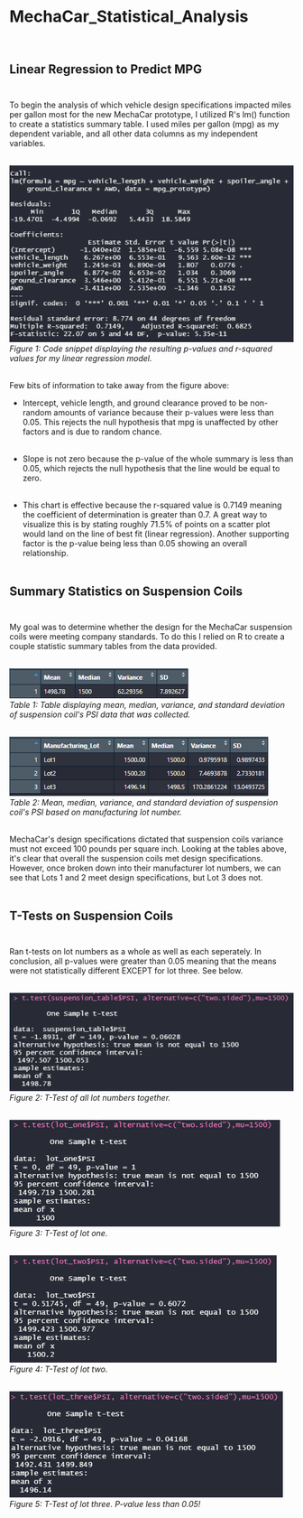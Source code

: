 # MechaCar_Statistical_Analysis <br><br>

## Linear Regression to Predict MPG <br><br>

To begin the analysis of which vehicle design specifications impacted miles per gallon most for the new MechaCar prototype, I utilized R's lm() function to create a statistics summary table. I used miles per gallon (mpg) as my dependent variable, and all other data columns as my independent variables. <br><br>

![MechaCar Prototype Stats Summary](Images/mpg_prototype_lm_summary.PNG) <br>
*Figure 1: Code snippet displaying the resulting p-values and r-squared values for my linear regression model.* <br><br>

Few bits of information to take away from the figure above: <br>

- Intercept, vehicle length, and ground clearance proved to be non-random amounts of variance because their p-values were less than 0.05. This rejects the null hypothesis that mpg is unaffected by other factors and is due to random chance. <br><br>

- Slope is not zero because the p-value of the whole summary is less than 0.05, which rejects the null hypothesis that the line would be equal to zero. <br><br>

- This chart is effective because the r-squared value is 0.7149 meaning the coefficient of determination is greater than 0.7. A great way to visualize this is by stating roughly 71.5% of points on a scatter plot would land on the line of best fit (linear regression). Another supporting factor is the p-value being less than 0.05 showing an overall relationship. <br><br>

## Summary Statistics on Suspension Coils <br><br>

My goal was to determine whether the design for the MechaCar suspension coils were meeting company standards. To do this I relied on R to create a couple statistic summary tables from the data provided. <br><br>

![Total Summary](Images/susp_total_summary.PNG) <br>
*Table 1: Table displaying mean, median, variance, and standard deviation of suspension coil's PSI data that was collected.* <br><br>

![Lot Summary](Images/susp_lot_summary.PNG) <br>
*Table 2: Mean, median, variance, and standard deviation of suspension coil's PSI based on manufacturing lot number.* <br><br>

MechaCar's design specifications dictated that suspension coils variance must not exceed 100 pounds per square inch. Looking at the tables above, it's clear that overall the suspension coils met design specifications. However, once broken down into their manufacturer lot numbers, we can see that Lots 1 and 2 meet design specifications, but Lot 3 does not. <br><br>

## T-Tests on Suspension Coils <br><br>

Ran t-tests on lot numbers as a whole as well as each seperately. In conclusion, all p-values were greater than 0.05 meaning that the means were not statistically different EXCEPT for lot three. See below. <br> <br>

![All T-Test](Images/t_test_all.PNG) <br>
*Figure 2: T-Test of all lot numbers together.* <br><br>

![Lot One T-Test](Images/ttest_lotOne.PNG) <br>
*Figure 3: T-Test of lot one.* <br><br>

![Lot Two T-Test](Images/ttest_lotTwo.PNG) <br>
*Figure 4: T-Test of lot two.* <br><br>

![Lot Three T-Test](Images/ttest_lotThree.PNG) <br>
*Figure 5: T-Test of lot three. P-value less than 0.05!* <br><br>



